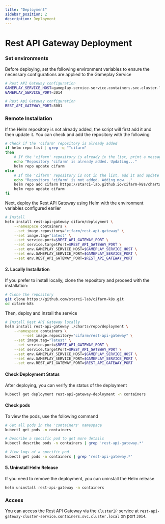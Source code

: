 ```yaml
---
title: "Deployment"
sidebar_position: 2
description: Deployment
---
```

# Rest API Gateway Deployment

### Set environments
Before deploying, set the following environment variables to ensure the necessary configurations are applied to the Gameplay Service
```bash
# Rest API Gateway configuration
GAMEPLAY_SERVICE_HOST=gameplay-service-service.containers.svc.cluster.local
GAMEPLAY_SERVICE_PORT=3014

# Rest Api Gateway configuration
REST_API_GATEWAY_PORT=3001
```
### Remote Installation
If the Helm repository is not already added, the script will first add it and then update it. You can check and add the repository with the following
```bash
# Check if the 'cifarm' repository is already added
if helm repo list | grep -q "^cifarm" 
then
    # If the 'cifarm' repository is already in the list, print a message and update the repository
    echo "Repository 'cifarm' is already added. Updating..."
    helm repo update cifarm
else
    # If the 'cifarm' repository is not in the list, add it and update the repository
    echo "Repository 'cifarm' is not added. Adding now..."
    helm repo add cifarm https://starci-lab.github.io/cifarm-k8s/charts
    helm repo update cifarm
fi
```
Next, deploy the Rest API Gateway using Helm with the environment variables configured earlier
```bash
# Install
helm install rest-api-gateway cifarm/deployment \
    --namespace containers \
    --set image.repository="cifarm/rest-api-gateway" \
    --set image.tag="latest" \
    --set service.port=$REST_API_GATEWAY_PORT \
    --set service.targetPort=$REST_API_GATEWAY_PORT \
    --set env.GAMEPLAY_SERVICE_HOST=$GAMEPLAY_SERVICE_HOST \
    --set env.GAMEPLAY_SERVICE_PORT=$GAMEPLAY_SERVICE_PORT \
    --set env.REST_API_GATEWAY_PORT=$REST_API_GATEWAY_PORT 
```
#### 2. Locally Installation
If you prefer to install locally, clone the repository and proceed with the installation:
```bash
# Clone the repository
git clone https://github.com/starci-lab/cifarm-k8s.git
cd cifarm-k8s
```
Then, deploy and install the service
```bash
# Install Rest API Gateway locally
helm install rest-api-gateway ./charts/repo/deployment \
    --namespace containers \
        --set image.repository="cifarm/rest-api-gateway" \
    --set image.tag="latest" \
    --set service.port=$REST_API_GATEWAY_PORT \
    --set service.targetPort=$REST_API_GATEWAY_PORT \
    --set env.GAMEPLAY_SERVICE_HOST=$GAMEPLAY_SERVICE_HOST \
    --set env.GAMEPLAY_SERVICE_PORT=$GAMEPLAY_SERVICE_PORT \
    --set env.REST_API_GATEWAY_PORT=$REST_API_GATEWAY_PORT 
```
#### Check Deployment Status
After deploying, you can verify the status of the deployment
```bash
kubectl get deployment rest-api-gateway-deployment -n containers
```
#### Check pods
To view the pods, use the following command
```bash
# Get all pods in the 'containers' namespace
kubectl get pods -n containers

# Describe a specific pod to get more details
kubectl describe pods -n containers | grep 'rest-api-gateway.*'

# View logs of a specific pod
kubectl get pods -n containers | grep 'rest-api-gateway.*'
```
#### 5. Uninstall Helm Release
If you need to remove the deployment, you can uninstall the Helm release:
```bash
helm uninstall rest-api-gateway -n containers
```
### Access
You can access the Rest API Gateway via the `ClusterIP` service at `rest-api-gateway-cluster-service.containers.svc.cluster.local` on port `3014`.
